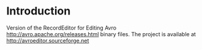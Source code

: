 # Introduction #

Version of the RecordEditor for Editing Avro http://avro.apache.org/releases.html binary files. The project is available at http://avroeditor.sourceforge.net